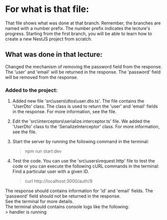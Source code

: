 # For what is that file:  
That file shows what was done at that branch. Remember, the branches are named with a number prefix. The number prefix indicates the lecture's progress. Starting from the first branch, you will be able to learn how to create a new NestJS project from scratch.  

## What was done in that lecture:  
Changed the mechanism of removing the password field from the response. The 'user' and 'email' will be returned in the response. The 'password' field will be removed from the response.

### Added to the project:  
1. Added new file 'src\users\dtos\user.dto.ts'. The file contains the 'UserDto' class. The class is used to return the 'user' and 'email' fields in the response. For more information, see the file.  
2. Edit the 'src\interceptors\serialize.interceptor.ts' file. We added the 'UserDto' class to the 'SerializeInterceptor' class. For more information, see the file.  
3. Start the server by running the following command in the terminal:  
    > npm run start:dev

4. Test the code. You can use the 'src\users\request.http' file to test the code or you can execute the following cURL commands in the terminal:  
Find a particular user with a given ID.
    > curl http://localhost:3000/auth/9

The response should contains information for 'id' and 'email' fields. The 'password' field should not be returned in the response.   
See the terminal for more details.  
The terminal should contains console logs like the following:  
    > handler is running